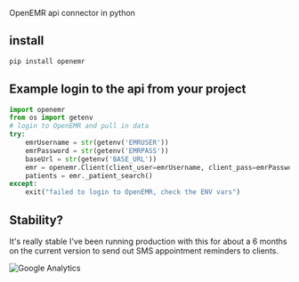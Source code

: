 OpenEMR api connector in python

## install

```bash
pip install openemr
```

## Example login to the api from your project

```python
import openemr
from os import getenv
# login to OpenEMR and pull in data
try:
    emrUsername = str(getenv('EMRUSER'))
    emrPassword = str(getenv('EMRPASS'))
    baseUrl = str(getenv('BASE_URL'))
    emr = openemr.Client(client_user=emrUsername, client_pass=emrPassword, url=str(baseUrl + "/apis/api"))
    patients = emr._patient_search()
except:
    exit("failed to login to OpenEMR, check the ENV vars")
```


## Stability?

It's really stable I've been running production with this for about a 6 months on the current version to send out SMS appointment reminders to clients.

![Google Analytics](https://www.google-analytics.com/collect?v=1&tid=UA-48206675-1&cid=555&aip=1&t=event&ec=repo&ea=view&dp=gitlab%2Fopenemr-python%2FREADME.md&dt=openemr-python)